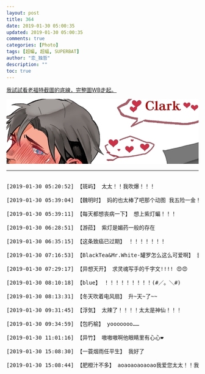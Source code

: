 ```yaml
---
layout: post
title: 364
date: 2019-01-30 05:00:35
updated: 2019-01-30 05:00:35
comments: true
categories: [Photo]
tags: [超蝙, 超蝠, SUPERBAT]
author: "恋_独哲"
description: ""
toc: true
---
```


<p><a rel="nofollow" href="https://www.weibo.com/2706868565/Hefzy2Jzk?from=page_1005052706868565_profile&amp;wvr=6&amp;mod=weibotime&amp;type=comment#_rnd1548824397942" target="_blank"  >我試試看老福特截圖的底線，完整圖WB走起。</a></p>

![](https://raw.githubusercontent.com/alicewish/maple50821/master/img_YW5MWVN1NEpoZFZjQ2FJc2R2UFA4OVkxT05NdVpSSWVFTzlkckFuUVpCQTJpSGVGb09QV1FBPT0.jpg)

---

<pre>

[2019-01-30 05:20:52] 【斑屿】 太太！！我吹爆！！！

[2019-01-30 05:39:04] 【魏明时】 妈的也太棒了吧那个动图 我五险一金！！！

[2019-01-30 05:39:11] 【每天都想丧病一下】 想上紫灯蝙！！！

[2019-01-30 06:28:51] 【游菈】 紫灯是媚药一般的存在

[2019-01-30 06:35:15] 【这条致癌已过期】 ！！！！！！！

[2019-01-30 07:16:53] 【BlackTea&Mr.White-罐罗怎么这么可爱啊】 我好了！！！

[2019-01-30 07:29:17] 【异想天开】 求灵魂写手的千字文!!!! 😍😍

[2019-01-30 08:10:18] 【blue】 ！！！！！！！！！(#／。＼#)

[2019-01-30 08:13:31] 【冬天吹着电风扇】 升~天~了~~

[2019-01-30 09:31:45] 【浮気】 太辣了！！！！太太是神仙！！！

[2019-01-30 09:34:59] 【包朽榆】 yooooooo……

[2019-01-30 11:01:16] 【异竹】 嗷嗷嗷啊他眼睛里有心心❤️

[2019-01-30 15:08:30] 【一蓑烟雨任平生】 我好了

[2019-01-30 15:08:44] 【肥橙汁不多】 aoaoaoaoaoao我爱您太太！！我也爱布鲁西宝贝儿！！（失去语音）

</pre>